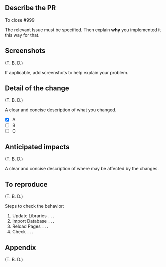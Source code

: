 ## Describe the PR

To close #999

The relevant Issue must be specified.
Then explain **why** you implemented it this way for that.

## Screenshots

(T. B. D.)

If applicable, add screenshots to help explain your problem.

## Detail of the change

(T. B. D.)

A clear and concise description of what you changed.

- [x] A
- [ ] B
- [ ] C

## Anticipated impacts

(T. B. D.)

A clear and concise description of where may be affected by the changes.

## To reproduce

(T. B. D.)

Steps to check the behavior:

1. Update Libraries `...`
1. Import Database `...`
1. Reload Pages `...`
1. Check `...`

## Appendix

(T. B. D.)
